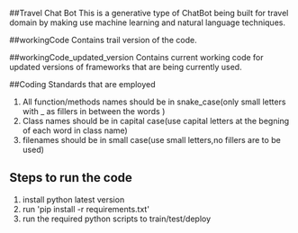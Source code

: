 ##Travel Chat Bot 
This is a generative type of ChatBot being built for travel domain by making use machine learning and natural language techniques.

##workingCode 
Contains trail version of the code.

##workingCode_updated_version
Contains current working code for updated versions of frameworks that are being currently used.

##Coding Standards that are employed
1. All function/methods names should be in snake_case(only small letters with _ as fillers in between the words )
2. Class names should be in capital case(use capital letters at the begning of each word in class name)
3. filenames should be in small case(use small letters,no fillers are to be used)

## Steps to run the code

1. install python latest version
2. run 'pip install -r requirements.txt' 
3. run the required python scripts to  train/test/deploy

